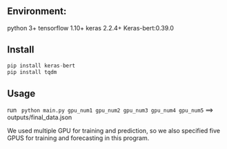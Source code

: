 Environment:
-----
python 3+ tensorflow 1.10+ keras 2.2.4+ Keras-bert:0.39.0

Install
-----

```python
pip install keras-bert
pip install tqdm
```

Usage
-----
run ``` python main.py gpu_num1 gpu_num2 gpu_num3 gpu_num4 gpu_num5``` ==> outputs/final_data.json

We used multiple GPU for training and prediction, so we also specified five GPUS for training and forecasting in this program.

